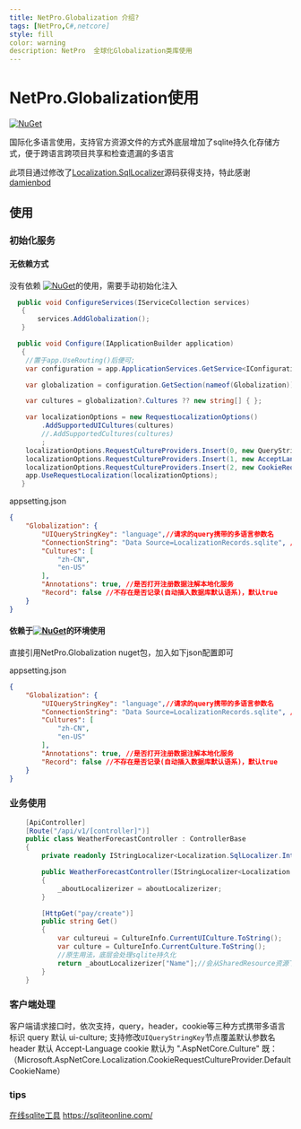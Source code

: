 ```yaml
---
title: NetPro.Globalization 介绍?
tags: [NetPro,C#,netcore]
style: fill
color: warning
description: NetPro  全球化Globalization类库使用
---
```


# NetPro.Globalization使用
 [![NuGet](https://img.shields.io/nuget/v/NetPro.Globalization.svg)](https://nuget.org/packages/NetPro.Globalization)

国际化多语言使用，支持官方资源文件的方式外底层增加了sqlite持久化存储方式，便于跨语言跨项目共享和检查遗漏的多语言

此项目通过修改了[Localization.SqlLocalizer](https://github.com/damienbod/AspNetCoreLocalization)源码获得支持，特此感谢[damienbod](https://github.com/damienbod/AspNetCoreLocalization)

## 使用

### 初始化服务

#### 无依赖方式

没有依赖 [![NuGet](https://img.shields.io/nuget/v/NetPro.Core.svg)](https://nuget.org/packages/NetPro.Core)的使用，需要手动初始化注入
```csharp
  public void ConfigureServices(IServiceCollection services)
   {
       services.AddGlobalization();
   }

  public void Configure(IApplicationBuilder application)
   {
    //置于app.UseRouting()后便可;
    var configuration = app.ApplicationServices.GetService<IConfiguration>();

    var globalization = configuration.GetSection(nameof(Globalization)).Get<Globalization>();

    var cultures = globalization?.Cultures ?? new string[] { };

    var localizationOptions = new RequestLocalizationOptions()
        .AddSupportedUICultures(cultures)
        //.AddSupportedCultures(cultures)
        ;
    localizationOptions.RequestCultureProviders.Insert(0, new QueryStringRequestCultureProvider { UIQueryStringKey = globalization.UIQueryStringKey });
    localizationOptions.RequestCultureProviders.Insert(1, new AcceptLanguageHeaderRequestCultureProvider());
    localizationOptions.RequestCultureProviders.Insert(2, new CookieRequestCultureProvider());
    app.UseRequestLocalization(localizationOptions);
   }
```

appsetting.json

```json
{
	"Globalization": {
		"UIQueryStringKey": "language",//请求的query携带的多语言参数名
		"ConnectionString": "Data Source=LocalizationRecords.sqlite", //sqlite地址
		"Cultures": [
			"zh-CN",
			"en-US"
		],
		"Annotations": true, //是否打开注册数据注解本地化服务
		"Record": false //不存在是否记录(自动插入数据库默认语系)，默认true
	}
}

```

#### 依赖于[![NuGet](https://img.shields.io/nuget/v/NetPro.Core.svg)](https://nuget.org/packages/NetPro.Core)的环境使用

直接引用NetPro.Globalization nuget包，加入如下json配置即可

appsetting.json

```json
{
	"Globalization": {
		"UIQueryStringKey": "language",//请求的query携带的多语言参数名
		"ConnectionString": "Data Source=LocalizationRecords.sqlite", //sqlite地址
		"Cultures": [
			"zh-CN",
			"en-US"
		],
		"Annotations": true, //是否打开注册数据注解本地化服务
		"Record": false //不存在是否记录(自动插入数据库默认语系)，默认true
	}
}
```

### 业务使用

```csharp
    [ApiController]
    [Route("/api/v1/[controller]")]
    public class WeatherForecastController : ControllerBase
    {
        private readonly IStringLocalizer<Localization.SqlLocalizer.IntegrationTests.SharedResource> _aboutLocalizerizer;//共享多语言资源

        public WeatherForecastController(IStringLocalizer<Localization.SqlLocalizer.IntegrationTests.SharedResource> aboutLocalizerizer)
        {
            _aboutLocalizerizer = aboutLocalizerizer;
        }

        [HttpGet("pay/create")]
        public string Get()
        {
            var cultureui = CultureInfo.CurrentUICulture.ToString();
            var culture = CultureInfo.CurrentCulture.ToString();
            //原生用法，底层会处理sqlite持久化
            return _aboutLocalizerizer["Name"];//会从SharedResource资源下查询Name对应的多语言，查询不到进入指定sqlite中查询，继续查询不到插入Name.当前语言代码
        }
    }
```

### 客户端处理

客户端请求接口时，依次支持，query，header，cookie等三种方式携带多语言标识
query 默认 ui-culture; 支持修改`UIQueryStringKey`节点覆盖默认参数名
header 默认 Accept-Language
cookie 默认为 ".AspNetCore.Culture" 既：（Microsoft.AspNetCore.Localization.CookieRequestCultureProvider.DefaultCookieName）


### tips

[在线sqlite工具](https://sqliteonline.com/) https://sqliteonline.com/